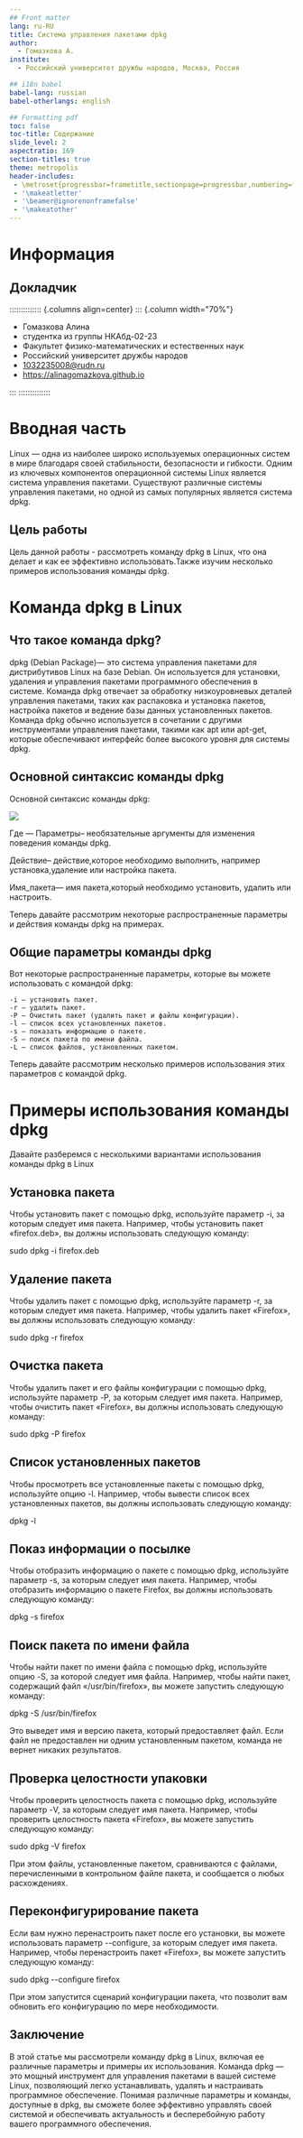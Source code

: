 ```yaml
---
## Front matter
lang: ru-RU
title: Система управления пакетами dpkg
author:
  - Гомазкова А.
institute:
  - Российский университет дружбы народов, Москва, Россия

## i18n babel
babel-lang: russian
babel-otherlangs: english

## Formatting pdf
toc: false
toc-title: Содержание
slide_level: 2
aspectratio: 169
section-titles: true
theme: metropolis
header-includes:
 - \metroset{progressbar=frametitle,sectionpage=progressbar,numbering=fraction}
 - '\makeatletter'
 - '\beamer@ignorenonframefalse'
 - '\makeatother'
---
```


# Информация

## Докладчик

:::::::::::::: {.columns align=center}
::: {.column width="70%"}

  * Гомазкова Алина
  * студентка из группы НКАбд-02-23
  * Факультет физико-математических и естественных наук
  * Российский университет дружбы народов
  * [1032235008@rudn.ru](mailto:1032235008@rudn.ru)
  * <https://alinagomazkova.github.io>
  
:::
::::::::::::::

# Вводная часть

Linux — одна из наиболее широко используемых операционных систем в мире благодаря своей стабильности, безопасности и гибкости. Одним из ключевых компонентов операционной системы Linux является система управления пакетами. Существуют различные системы управления пакетами, но одной из самых популярных является система dpkg.


## Цель работы

Цель данной работы - рассмотреть команду dpkg в Linux, что она делает и как ее эффективно использовать.Также изучим несколько примеров использования команды dpkg.

# Команда dpkg в Linux 

## Что такое команда dpkg?

dpkg (Debian Package)— это система управления пакетами для дистрибутивов Linux на базе Debian. Он используется для установки, удаления и управления пакетами программного обеспечения в системе. Команда dpkg отвечает за обработку низкоуровневых деталей управления пакетами, таких как распаковка и установка пакетов, настройка пакетов и ведение базы данных установленных пакетов.
Команда dpkg обычно используется в сочетании с другими инструментами управления пакетами, такими как apt или apt-get, которые обеспечивают интерфейс более высокого уровня для системы dpkg.


## Основной синтаксис команды dpkg

Основной синтаксис команды dpkg:

![](image/1.png)

Где —
Параметры– необязательные аргументы для изменения поведения команды dpkg.

Действие– действие,которое необходимо выполнить, например установка,удаление или настройка пакета.

Имя_пакета— имя пакета,который необходимо установить, удалить или настроить.

Теперь давайте рассмотрим некоторые распространенные параметры и действия команды dpkg на примерах.

## Общие параметры команды dpkg

Вот некоторые распространенные параметры, которые вы можете использовать с командой dpkg:

    -i — установить пакет.
    -r — удалить пакет.
    -P — Очистить пакет (удалить пакет и файлы конфигурации).
    -l — список всех установленных пакетов.
    -s — показать информацию о пакете.
    -S — поиск пакета по имени файла.
    -L — список файлов, установленных пакетом.

Теперь давайте рассмотрим несколько примеров использования этих параметров с командой dpkg.

# Примеры использования команды dpkg

Давайте разберемся с несколькими вариантами использования команды dpkg в Linux

## Установка пакета

Чтобы установить пакет с помощью dpkg, используйте параметр -i, за которым следует имя пакета. Например, чтобы установить пакет «firefox.deb», вы должны использовать следующую команду:

sudo dpkg -i firefox.deb

## Удаление пакета

Чтобы удалить пакет с помощью dpkg, используйте параметр -r, за которым следует имя пакета. Например, чтобы удалить пакет «Firefox», вы должны использовать следующую команду:

sudo dpkg -r firefox

## Очистка пакета

Чтобы удалить пакет и его файлы конфигурации с помощью dpkg, используйте параметр -P, за которым следует имя пакета. Например, чтобы очистить пакет «Firefox», вы должны использовать следующую команду:

sudo dpkg -P firefox

## Список установленных пакетов

Чтобы просмотреть все установленные пакеты с помощью dpkg, используйте опцию -l. Например, чтобы вывести список всех установленных пакетов, вы должны использовать следующую команду:

dpkg -l

## Показ информации о посылке

Чтобы отобразить информацию о пакете с помощью dpkg, используйте параметр -s, за которым следует имя пакета. Например, чтобы отобразить информацию о пакете Firefox, вы должны использовать следующую команду:

dpkg -s firefox

## Поиск пакета по имени файла

Чтобы найти пакет по имени файла с помощью dpkg, используйте опцию -S, за которой следует имя файла. Например, чтобы найти пакет, содержащий файл «/usr/bin/firefox», вы можете запустить следующую команду:

dpkg -S /usr/bin/firefox

Это выведет имя и версию пакета, который предоставляет файл. Если файл не предоставлен ни одним установленным пакетом, команда не вернет никаких результатов.

## Проверка целостности упаковки

Чтобы проверить целостность пакета с помощью dpkg, используйте параметр -V, за которым следует имя пакета. Например, чтобы проверить целостность пакета «Firefox», вы можете запустить следующую команду:

sudo dpkg -V firefox

При этом файлы, установленные пакетом, сравниваются с файлами, перечисленными в контрольном файле пакета, и сообщается о любых расхождениях.

## Переконфигурирование пакета

Если вам нужно перенастроить пакет после его установки, вы можете использовать параметр --configure, за которым следует имя пакета. Например, чтобы перенастроить пакет «Firefox», вы можете запустить следующую команду:

sudo dpkg --configure firefox

При этом запустится сценарий конфигурации пакета, что позволит вам обновить его конфигурацию по мере необходимости.

## Заключение

В этой статье мы рассмотрели команду dpkg в Linux, включая ее различные параметры и примеры их использования. Команда dpkg — это мощный инструмент для управления пакетами в вашей системе Linux, позволяющий легко устанавливать, удалять и настраивать программное обеспечение. Понимая различные параметры и команды, доступные в dpkg, вы сможете более эффективно управлять своей системой и обеспечивать актуальность и бесперебойную работу вашего программного обеспечения.
